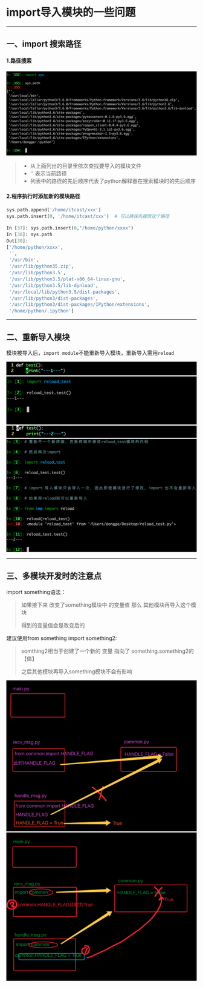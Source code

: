 # import导入模块的一些问题

----

## 一、import 搜索路径

#### 1.路径搜索

![img](img/模块导入1.png)

> - 从上面列出的目录里依次查找要导入的模块文件
> - '' 表示当前路径
> - 列表中的路径的先后顺序代表了python解释器在搜索模块时的先后顺序

#### 2.程序执行时添加新的模块路径

```py
sys.path.append('/home/itcast/xxx')
sys.path.insert(0, '/home/itcast/xxx')  # 可以确保先搜索这个路径
```

```py
In [37]: sys.path.insert(0,"/home/python/xxxx")
In [38]: sys.path
Out[38]: 
['/home/python/xxxx',
 '',
 '/usr/bin',
 '/usr/lib/python35.zip',
 '/usr/lib/python3.5',
 '/usr/lib/python3.5/plat-x86_64-linux-gnu',
 '/usr/lib/python3.5/lib-dynload',
 '/usr/local/lib/python3.5/dist-packages',
 '/usr/lib/python3/dist-packages',
 '/usr/lib/python3/dist-packages/IPython/extensions',
 '/home/python/.ipython']
```

---

## 二、重新导入模块

模块被导入后，`import module`不能重新导入模块，重新导入需用`reload`

![img](img/模块导入2.png)
![img](img/模块导入3.png)
![img](img/模块导入4.png)
![img](img/模块导入5.png)

---

## 三、多模块开发时的注意点

import something语法：

> 如果接下来 改变了something模块中 的变量值 那么 其他模块再导入这个模块
> 
> 得到的变量值会是改变后的



建议使用from something  import  something2:

> somthing2相当于创建了一个新的 变量     指向了  something.something2的【值】
> 
> 之后其他模块再导入something模块不会有影响

![img](img/模块导入6.png)
![img](img/模块导入7.png)
